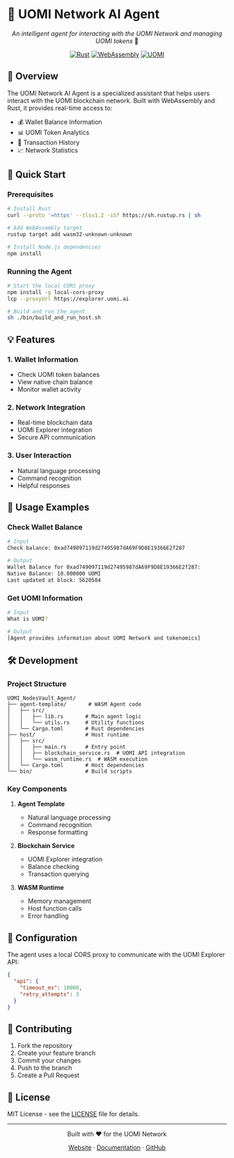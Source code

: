 # 🤖 UOMI Network AI Agent

<div align="center">

*An intelligent agent for interacting with the UOMI Network and managing UOMI tokens* 🦀

[![Rust](https://img.shields.io/badge/rust-%23000000.svg?style=for-the-badge&logo=rust&logoColor=white)](https://www.rust-lang.org/)
[![WebAssembly](https://img.shields.io/badge/wasm-%23654FF0.svg?style=for-the-badge&logo=webassembly&logoColor=white)](https://webassembly.org/)
[![UOMI](https://img.shields.io/badge/UOMI-Network-blue?style=for-the-badge)](https://uomi.network)
</div>

## 🌟 Overview

The UOMI Network AI Agent is a specialized assistant that helps users interact with the UOMI blockchain network. Built with WebAssembly and Rust, it provides real-time access to:

- 💰 Wallet Balance Information
- 📊 UOMI Token Analytics
- 🔄 Transaction History
- 📈 Network Statistics

## 🚀 Quick Start

### Prerequisites
```bash
# Install Rust
curl --proto '=https' --tlsv1.2 -sSf https://sh.rustup.rs | sh

# Add WebAssembly target
rustup target add wasm32-unknown-unknown

# Install Node.js dependencies
npm install
```

### Running the Agent
```bash
# Start the local CORS proxy
npm install -g local-cors-proxy
lcp --proxyUrl https://explorer.uomi.ai

# Build and run the agent
sh ./bin/build_and_run_host.sh
```

## 💡 Features

### 1. Wallet Information
- Check UOMI token balances
- View native chain balance
- Monitor wallet activity

### 2. Network Integration
- Real-time blockchain data
- UOMI Explorer integration
- Secure API communication

### 3. User Interaction
- Natural language processing
- Command recognition
- Helpful responses

## 🔧 Usage Examples

### Check Wallet Balance
```bash
# Input
Check balance: 0xad749097119d27495987dA69F9D8E19366E2f287

# Output
Wallet Balance for 0xad749097119d27495987dA69F9D8E19366E2f287:
Native Balance: 10.000000 UOMI
Last updated at block: 5620584
```

### Get UOMI Information
```bash
# Input
What is UOMI?

# Output
[Agent provides information about UOMI Network and tokenomics]
```

## 🛠 Development

### Project Structure
```
UOMI_NodesVault_Agent/
├── agent-template/       # WASM Agent code
│   ├── src/
│   │   ├── lib.rs       # Main agent logic
│   │   └── utils.rs     # Utility functions
│   └── Cargo.toml       # Rust dependencies
├── host/                # Host runtime
│   ├── src/
│   │   ├── main.rs      # Entry point
│   │   ├── blockchain_service.rs  # UOMI API integration
│   │   └── wasm_runtime.rs  # WASM execution
│   └── Cargo.toml       # Host dependencies
└── bin/                 # Build scripts
```

### Key Components

1. **Agent Template**
   - Natural language processing
   - Command recognition
   - Response formatting

2. **Blockchain Service**
   - UOMI Explorer integration
   - Balance checking
   - Transaction querying

3. **WASM Runtime**
   - Memory management
   - Host function calls
   - Error handling

## 🔧 Configuration

The agent uses a local CORS proxy to communicate with the UOMI Explorer API:
```json
{
  "api": {
    "timeout_ms": 10000,
    "retry_attempts": 3
  }
}
```

## 🤝 Contributing

1. Fork the repository
2. Create your feature branch
3. Commit your changes
4. Push to the branch
5. Create a Pull Request

## 📝 License

MIT License - see the [LICENSE](LICENSE) file for details.

---

<div align="center">

Built with ❤️ for the UOMI Network

[Website](https://uomi.network) · [Documentation](https://docs.uomi.network) · [GitHub](https://github.com/uomi-network)

</div>
